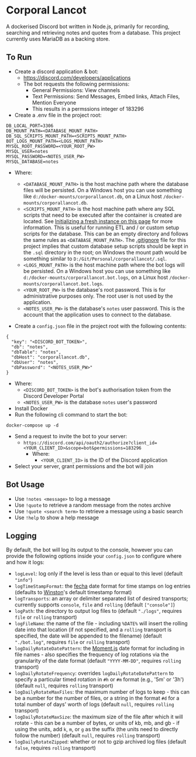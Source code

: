 # Corporal Lancot

A dockerised Discord bot written in Node.js, primarily for recording, searching and retrieving notes and quotes from a database. This project currently uses MariaDB as a backing store.

## To Run

* Create a discord application & bot:
  * https://discord.com/developers/applications
  * The bot requests the following permissions:
    * General Permissions: View channels
    * Text Permissions: Send Messages, Embed links, Attach Files, Mention Everyone
    * This results in a permssions integer of 183296
* Create a .env file in the project root:
```
DB_LOCAL_PORT=3306
DB_MOUNT_PATH=<DATABASE_MOUNT_PATH>
DB_SQL_SCRIPTS_MOUNT_PATH=<SCRIPTS_MOUNT_PATH>
BOT_LOGS_MOUNT_PATH=<LOGS_MOUNT_PATH>
MYSQL_ROOT_PASSWORD=<YOUR_ROOT_PW>
MYSQL_USER=notes
MYSQL_PASSWORD=<NOTES_USER_PW>
MYSQL_DATABASE=notes
```
* Where:
  * `<DATABASE_MOUNT_PATH>` is the host machine path where the database files will be persisted. On a Windows host you can use something like `d:/docker-mounts/corporallancot.db`, on a Linux host `/docker-mounts/corporallancot.db`.
  * `<SCRIPTS_MOUNT_PATH>` is the host machine path where any SQL scripts that need to be executed after the container is created are located. See [Initializing a fresh instance on this page](https://hub.docker.com/_/mariadb/) for more information. This is useful for running ETL and / or custom setup scripts for the database. This can be an empty directory and follows the same rules as `<DATABASE_MOUNT_PATH>`. The [.gitignore](.gitignore) file for this project implies that custom database setup scripts should be kept in the `.sql` directory in the root; on Windows the mount path would be something similar to `D:/Git/Personal/corporallancot/.sql`.
  * `<LOGS_MOUNT_PATH>` is the host machine path where the bot logs will be persisted. On a Windows host you can use something like `d:/docker-mounts/corporallancot.bot.logs`, on a Linux host `/docker-mounts/corporallancot.bot.logs`.
  * `<YOUR_ROOT_PW>` is the database's root password. This is for administrative purposes only. The root user is not used by the application.
  * `<NOTES_USER_PW>` is the database's `notes` user password. This is the account that the application uses to connect to the database.

* Create a `config.json` file in the project root with the following contents:
```
{
  "key": "<DISCORD_BOT_TOKEN>",
  "db": "notes",
  "dbTable": "notes",
  "dbHost": "corporallancot.db",
  "dbUser": "notes",
  "dbPassword": "<NOTES_USER_PW>"
}
```
* Where:
  * `<DISCORD_BOT_TOKEN>` is the bot's authorisation token from the Discord Developer Portal
  * `<NOTES_USER_PW>` is the database `notes` user's password
* Install Docker
* Run the following cli command to start the bot:
```
docker-compose up -d
```
* Send a request to invite the bot to your server:
  * `https://discord.com/api/oauth2/authorize?client_id=<YOUR_CLIENT_ID>&scope=bot&permissions=183296`
    * Where:
      * `<YOUR_CLIENT_ID>` is the ID of the Discord application
* Select your server, grant permissions and the bot will join

## Bot Usage
* Use `!notes <message>` to log a message
* Use `!quote` to retrieve a random message from the notes archive
* Use `!quote <search term>` to retrieve a message using a basic search
* Use `!help` to show a help message

## Logging

By default, the bot will log its output to the console, however you can provide the following options inside your `config.json` to configure where and how it logs:

* `logLevel`: log only if the level is less than or equal to this level (default `"info"`)
* `logTimeStampFormat`: the [fecha](https://github.com/taylorhakes/fecha) date format for time stamps on log entries (defaults to [Winston](https://github.com/winstonjs)'s default timestamp format)
* `logTransports`: an array or delimiter separated list of desired transports; currently supports `console`, `file` and `rolling` (default `["console"]`)
* `logPath`: the directory to output log files to (default `"./logs"`, requires `file` or `rolling` transport)
* `logFileName`: the name of the file - including `%DATE%` will insert the rolling date into that location (if not specified, and a `rolling` transport is specified, the date will be appended to the filename) (default `"./bot.log"`, requires `file` or `rolling` transport)
* `logDailyRotateDatePattern`: the [Moment.js](https://momentjs.com/) date format for including in file names - also specifies the frequency of log rotations via the granularity of the date format (default `"YYYY-MM-DD"`, requires `rolling` transport)
* `logDailyRotateFrequency`: overrides `logDailyRotateDatePattern` to specify a particular timed rotation in `#h` or `#m` format (e.g., '5m' or '3h') (default `null`, requires `rolling` transport)
* `logDailyRotateMaxFiles`: the maximum number of logs to keep - this can be a number for the number of files, or a string in the format `#d` for a total number of days' worth of logs (default `null`, requires `rolling` transport)
* `logDailyRotateMaxSize`: the maximum size of the file after which it will rotate - this can be a number of bytes, or units of kb, mb, and gb - if using the units, add `k`, `m`, or `g` as the suffix (the units need to directly follow the number) (default `null`, requires `rolling` transport)
* `logDailyRotateZipped`: whether or not to gzip archived log files (default `false`, requires `rolling` transport)
